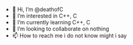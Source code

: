 - 👋 Hi, I’m @deathofC
- 👀 I’m interested in C++, C
- 🌱 I’m currently learning C++, C
- 💞️ I’m looking to collaborate on nothing
- 📫 How to reach me i do not know might i say










